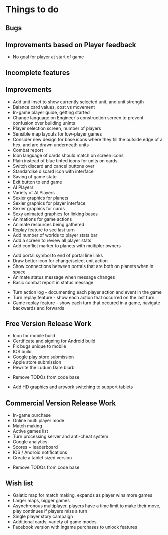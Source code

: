 Things to do
============

Bugs
----

Improvements based on Player feedback
-------------------------------------
+ No goal for player at start of game

Incomplete features
-------------------

Improvements
------------
+ Add unit inset to show currently selected unit, and unit strength
+ Balance card values, cost vs movement
+ In-game player guide, getting started
+ Change language on Engineer's construction screen to prevent confusion over building unints
+ Player selection screen, number of players
+ Sensible map layouts for low-player games
+ Consider new design for base icons where they fill the outside edge of a hex, and are drawn underneath units
+ Combat report
+ Icon language of cards should match on screen icons
+ Plain instead of blue tinted icons for units on cards
+ Switch discard and cancel buttons over
+ Standardise discard icon with interface
+ Saving of game state
+ Exit button to end game
+ AI Players
+ Variety of AI Players
+ Sexier graphics for planets
+ Sexier graphics for player interface
+ Sexier graphics for cards
+ Sexy animated graphics for linking bases
+ Animations for game actions
+ Animate resources being gathered
+ Replay feature to see last turn
+ Add number of worlds to player stats bar
+ Add a screen to review all player stats
+ Add conflict marker to planets with multipler owners
- Add portal symbol to end of portal line links
- Draw better icon for change/select unit action
- Show connections between portals that are both on planets when in space
- Animate status message when message changes
- Basic combat report in status message

+ Turn action log - documenting each player action and event in the game
+ Turn replay feature - show each action that occurred on the last turn
+ Game replay feature - show each turn that occured in a game, navigate backwards and forwards

Free Version Release Work
-------------------------
+ Icon for mobile build
+ Certificate and signing for Android build
+ Fix bugs unique to mobile
+ IOS build
+ Google play store submission
+ Apple store submission
+ Rewrite the Ludum Dare blurb
- Remove TODOs from code base
+ Add HD graphics and artwork switching to support tablets

Commercial Version Release Work
-------------------------
+ In-game purchase
+ Online multi player mode
+ Match making
+ Active games list
+ Turn processing server and anti-cheat system
+ Google analytics
+ Scores + leaderboard
+ IOS / Android notifications
+ Create a tablet sized version
- Remove TODOs from code base

Wish list
---------
+ Galatic map for match making, expands as player wins more games
+ Larger maps, bigger games
+ Asynchronous multiplayer, players have a time limit to make their move, play continues if players miss a turn
+ Single player story campaign
+ Additional cards, variety of game modes
+ Facebook version with ingame purchases to unlock features

